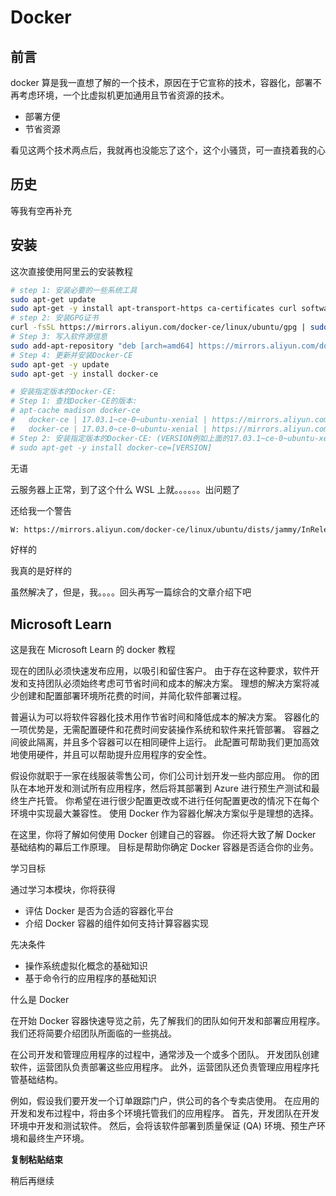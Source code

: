 # Docker

## 前言

docker 算是我一直想了解的一个技术，原因在于它宣称的技术，容器化，部署不再考虑环境，一个比虚拟机更加通用且节省资源的技术。

- 部署方便
- 节省资源

看见这两个技术两点后，我就再也没能忘了这个，这个小骚货，可一直挠着我的心

## 历史

等我有空再补充

## 安装

这次直接使用阿里云的安装教程

```sh
# step 1: 安装必要的一些系统工具
sudo apt-get update
sudo apt-get -y install apt-transport-https ca-certificates curl software-properties-common
# step 2: 安装GPG证书
curl -fsSL https://mirrors.aliyun.com/docker-ce/linux/ubuntu/gpg | sudo apt-key add -
# Step 3: 写入软件源信息
sudo add-apt-repository "deb [arch=amd64] https://mirrors.aliyun.com/docker-ce/linux/ubuntu $(lsb_release -cs) stable"
# Step 4: 更新并安装Docker-CE
sudo apt-get -y update
sudo apt-get -y install docker-ce

# 安装指定版本的Docker-CE:
# Step 1: 查找Docker-CE的版本:
# apt-cache madison docker-ce
#   docker-ce | 17.03.1~ce-0~ubuntu-xenial | https://mirrors.aliyun.com/docker-ce/linux/ubuntu xenial/stable amd64 Packages
#   docker-ce | 17.03.0~ce-0~ubuntu-xenial | https://mirrors.aliyun.com/docker-ce/linux/ubuntu xenial/stable amd64 Packages
# Step 2: 安装指定版本的Docker-CE: (VERSION例如上面的17.03.1~ce-0~ubuntu-xenial)
# sudo apt-get -y install docker-ce=[VERSION]


```

无语

云服务器上正常，到了这个什么 WSL 上就。。。。。。出问题了

还给我一个警告

```sh
W: https://mirrors.aliyun.com/docker-ce/linux/ubuntu/dists/jammy/InRelease: Key is stored in legacy trusted.gpg keyring (/etc/apt/trusted.gpg), see the DEPRECATION section in apt-key(8) for details.
```

好样的

我真的是好样的

虽然解决了，但是，我。。。。回头再写一篇综合的文章介绍下吧

## Microsoft Learn

这是我在 Microsoft Learn 的 docker 教程

现在的团队必须快速发布应用，以吸引和留住客户。 由于存在这种要求，软件开发和支持团队必须始终考虑可节省时间和成本的解决方案。 理想的解决方案将减少创建和配置部署环境所花费的时间，并简化软件部署过程。

普遍认为可以将软件容器化技术用作节省时间和降低成本的解决方案。 容器化的一项优势是，无需配置硬件和花费时间安装操作系统和软件来托管部署。 容器之间彼此隔离，并且多个容器可以在相同硬件上运行。 此配置可帮助我们更加高效地使用硬件，并且可以帮助提升应用程序的安全性。

假设你就职于一家在线服装零售公司，你们公司计划开发一些内部应用。 你的团队在本地开发和测试所有应用程序，然后将其部署到 Azure 进行预生产测试和最终生产托管。 你希望在进行很少配置更改或不进行任何配置更改的情况下在每个环境中实现最大兼容性。 使用 Docker 作为容器化解决方案似乎是理想的选择。

在这里，你将了解如何使用 Docker 创建自己的容器。 你还将大致了解 Docker 基础结构的幕后工作原理。 目标是帮助你确定 Docker 容器是否适合你的业务。

学习目标

通过学习本模块，你将获得

- 评估 Docker 是否为合适的容器化平台
- 介绍 Docker 容器的组件如何支持计算容器实现

先决条件

- 操作系统虚拟化概念的基础知识
- 基于命令行的应用程序的基础知识

什么是 Docker

在开始 Docker 容器快速导览之前，先了解我们的团队如何开发和部署应用程序。 我们还将简要介绍团队所面临的一些挑战。

在公司开发和管理应用程序的过程中，通常涉及一个或多个团队。 开发团队创建软件，运营团队负责部署这些应用程序。 此外，运营团队还负责管理应用程序托管基础结构。

例如，假设我们要开发一个订单跟踪门户，供公司的各个专卖店使用。 在应用的开发和发布过程中，将由多个环境托管我们的应用程序。 首先，开发团队在开发环境中开发和测试软件。 然后，会将该软件部署到质量保证 (QA) 环境、预生产环境和最终生产环境。

**复制粘贴结束**

稍后再继续
